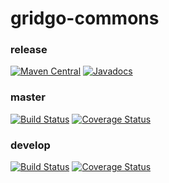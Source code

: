 # gridgo-commons

### release

[![Maven Central](https://img.shields.io/maven-central/v/io.gridgo/gridgo-base.svg?maxAge=604800)](http://mvnrepository.com/artifact/io.gridgo/gridgo-base)
[![Javadocs](http://javadoc.io/badge/io.gridgo/gridgo-base.svg)](http://javadoc.io/doc/io.gridgo/gridgo-base)

### master

[![Build Status](https://travis-ci.com/gridgo/gridgo-commons.svg?branch=master)](https://travis-ci.com/gridgo/gridgo-commons)
[![Coverage Status](https://coveralls.io/repos/github/gridgo/gridgo-commons/badge.svg?branch=master&maxAge=86400)](https://coveralls.io/github/gridgo/gridgo-commons?branch=master)

### develop

[![Build Status](https://travis-ci.com/gridgo/gridgo-commons.svg?branch=develop)](https://travis-ci.com/gridgo/gridgo-commons)
[![Coverage Status](https://coveralls.io/repos/github/gridgo/gridgo-commons/badge.svg?branch=develop)](https://coveralls.io/github/gridgo/gridgo-commons?branch=develop)
